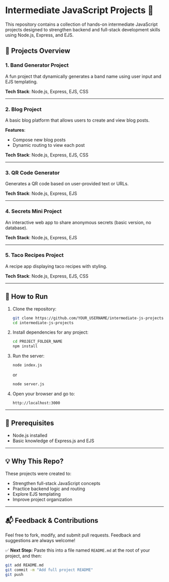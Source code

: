 


# Intermediate JavaScript Projects 🚀

This repository contains a collection of hands-on intermediate JavaScript projects designed to strengthen backend and full-stack development skills using Node.js, Express, and EJS.

## 📁 Projects Overview

### 1. **Band Generator Project**
A fun project that dynamically generates a band name using user input and EJS templating.

**Tech Stack**: Node.js, Express, EJS, CSS

---

### 2. **Blog Project**
A basic blog platform that allows users to create and view blog posts.

**Features**:
- Compose new blog posts
- Dynamic routing to view each post

**Tech Stack**: Node.js, Express, EJS, CSS

---

### 3. **QR Code Generator**
Generates a QR code based on user-provided text or URLs.

**Tech Stack**: Node.js, Express, EJS

---

### 4. **Secrets Mini Project**
An interactive web app to share anonymous secrets (basic version, no database).

**Tech Stack**: Node.js, Express, EJS

---

### 5. **Taco Recipes Project**
A recipe app displaying taco recipes with styling.

**Tech Stack**: Node.js, Express, EJS, CSS

---

## 🔧 How to Run

1. Clone the repository:
   ```bash
   git clone https://github.com/YOUR_USERNAME/intermediate-js-projects.git
   cd intermediate-js-projects


2. Install dependencies for any project:

   ```bash
   cd PROJECT_FOLDER_NAME
   npm install
   ```

3. Run the server:

   ```bash
   node index.js
   ```

   or

   ```bash
   node server.js
   ```

4. Open your browser and go to:

   ```
   http://localhost:3000
   ```

---

## 📌 Prerequisites

* Node.js installed
* Basic knowledge of Express.js and EJS

---

## 💡 Why This Repo?

These projects were created to:

* Strengthen full-stack JavaScript concepts
* Practice backend logic and routing
* Explore EJS templating
* Improve project organization

---

## 📬 Feedback & Contributions

Feel free to fork, modify, and submit pull requests. Feedback and suggestions are always welcome!



✅ **Next Step:** Paste this into a file named `README.md` at the root of your project, and then:

```bash
git add README.md
git commit -m "Add full project README"
git push
````




